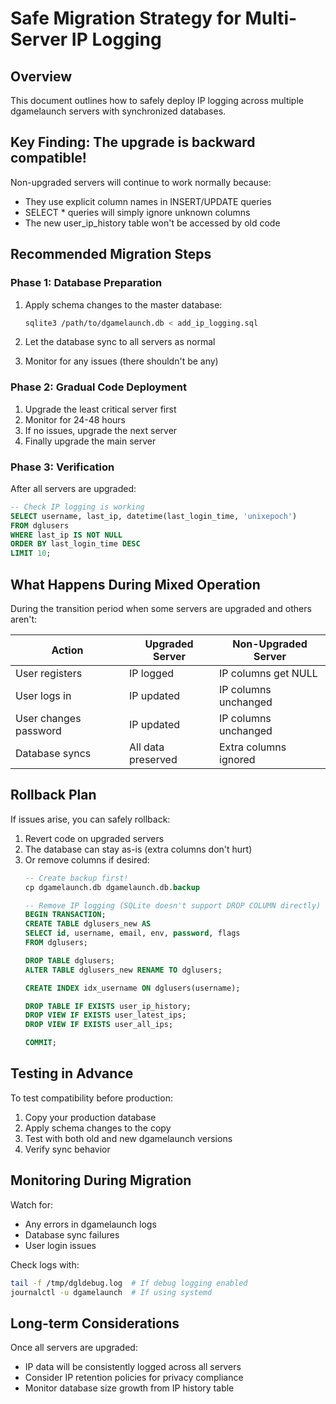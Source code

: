 # Safe Migration Strategy for Multi-Server IP Logging

## Overview
This document outlines how to safely deploy IP logging across multiple dgamelaunch servers with synchronized databases.

## Key Finding: The upgrade is backward compatible!

Non-upgraded servers will continue to work normally because:
- They use explicit column names in INSERT/UPDATE queries
- SELECT * queries will simply ignore unknown columns
- The new user_ip_history table won't be accessed by old code

## Recommended Migration Steps

### Phase 1: Database Preparation
1. Apply schema changes to the master database:
   ```bash
   sqlite3 /path/to/dgamelaunch.db < add_ip_logging.sql
   ```

2. Let the database sync to all servers as normal

3. Monitor for any issues (there shouldn't be any)

### Phase 2: Gradual Code Deployment
1. Upgrade the least critical server first
2. Monitor for 24-48 hours
3. If no issues, upgrade the next server
4. Finally upgrade the main server

### Phase 3: Verification
After all servers are upgraded:
```sql
-- Check IP logging is working
SELECT username, last_ip, datetime(last_login_time, 'unixepoch') 
FROM dglusers 
WHERE last_ip IS NOT NULL 
ORDER BY last_login_time DESC 
LIMIT 10;
```

## What Happens During Mixed Operation

During the transition period when some servers are upgraded and others aren't:

| Action | Upgraded Server | Non-Upgraded Server |
|--------|----------------|---------------------|
| User registers | IP logged | IP columns get NULL |
| User logs in | IP updated | IP columns unchanged |
| User changes password | IP updated | IP columns unchanged |
| Database syncs | All data preserved | Extra columns ignored |

## Rollback Plan

If issues arise, you can safely rollback:

1. Revert code on upgraded servers
2. The database can stay as-is (extra columns don't hurt)
3. Or remove columns if desired:
   ```sql
   -- Create backup first!
   cp dgamelaunch.db dgamelaunch.db.backup
   
   -- Remove IP logging (SQLite doesn't support DROP COLUMN directly)
   BEGIN TRANSACTION;
   CREATE TABLE dglusers_new AS 
   SELECT id, username, email, env, password, flags 
   FROM dglusers;
   
   DROP TABLE dglusers;
   ALTER TABLE dglusers_new RENAME TO dglusers;
   
   CREATE INDEX idx_username ON dglusers(username);
   
   DROP TABLE IF EXISTS user_ip_history;
   DROP VIEW IF EXISTS user_latest_ips;
   DROP VIEW IF EXISTS user_all_ips;
   
   COMMIT;
   ```

## Testing in Advance

To test compatibility before production:

1. Copy your production database
2. Apply schema changes to the copy
3. Test with both old and new dgamelaunch versions
4. Verify sync behavior

## Monitoring During Migration

Watch for:
- Any errors in dgamelaunch logs
- Database sync failures
- User login issues

Check logs with:
```bash
tail -f /tmp/dgldebug.log  # If debug logging enabled
journalctl -u dgamelaunch  # If using systemd
```

## Long-term Considerations

Once all servers are upgraded:
- IP data will be consistently logged across all servers
- Consider IP retention policies for privacy compliance
- Monitor database size growth from IP history table